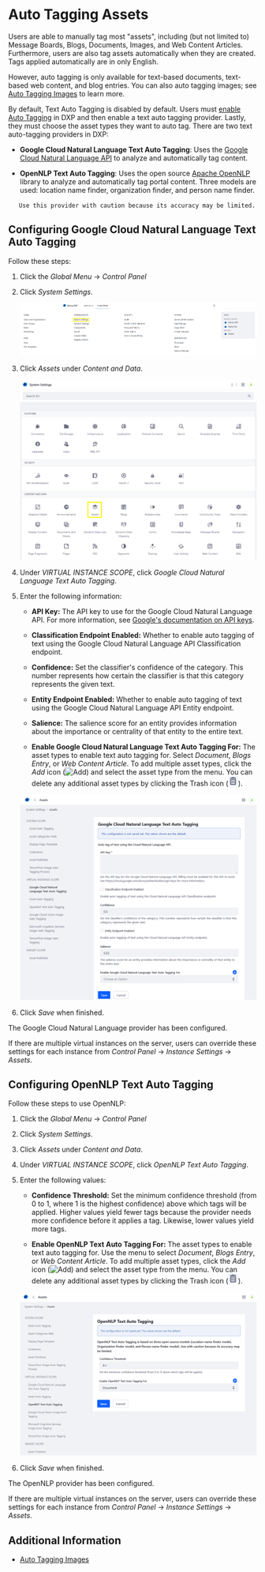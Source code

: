# Auto Tagging Assets

Users are able to manually tag most "assets", including (but not limited to) Message Boards, Blogs, Documents, Images, and Web Content Articles. Furthermore, users are also tag assets automatically when they are created. Tags applied automatically are in only English.

However, auto tagging is only available for text-based documents, text-based web content, and blog entries. You can also auto tagging images; see [Auto Tagging Images](./auto-tagging-images.md) to learn more.

By default, Text Auto Tagging is disabled by default. Users must [enable Auto Tagging](./configuring-asset-auto-tagging.md) in DXP and then enable a text auto tagging provider. Lastly, they must choose the asset types they want to auto tag. There are two text auto-tagging providers in DXP:

* **Google Cloud Natural Language Text Auto Tagging**: Uses the [Google Cloud Natural Language API](https://cloud.google.com/natural-language/) to analyze and automatically tag content.

* **OpenNLP Text Auto Tagging**: Uses the open source [Apache OpenNLP](https://opennlp.apache.org/) library to analyze and automatically tag portal content. Three models are used: location name finder, organization finder, and person name finder.

```tip::
   Use this provider with caution because its accuracy may be limited.
```

## Configuring Google Cloud Natural Language Text Auto Tagging

Follow these steps:

1. Click the _Global Menu_ &rarr; _Control Panel_
1. Click _System Settings_.

    ![Navigate to the System Settings.](./auto-tagging-assets/images/01.png)

1. Click _Assets_ under _Content and Data_.

    ![Click on Assets.](./auto-tagging-assets/images/02.png)

1. Under _VIRTUAL INSTANCE SCOPE_, click _Google Cloud Natural Language Text Auto Tagging_.
1. Enter the following information:

    * **API Key:** The API key to use for the Google Cloud Natural Language API. For more information, see [Google's documentation on API keys](https://cloud.google.com/docs/authentication/api-keys).

    * **Classification Endpoint Enabled:** Whether to enable auto tagging of text using the Google Cloud Natural Language API Classification endpoint.

    * **Confidence:** Set the classifier's confidence of the category. This number represents how certain the classifier is that this category represents the given text.

    * **Entity Endpoint Enabled:** Whether to enable auto tagging of text using the Google Cloud Natural Language API Entity endpoint.

    * **Salience:** The salience score for an entity provides information about the importance or centrality of that entity to the entire text.

    * **Enable Google Cloud Natural Language Text Auto Tagging For:** The asset types to enable text auto tagging for. Select _Document_, _Blogs Entry_, or _Web Content Article_. To add multiple asset types, click the _Add_ icon (![Add](../../../../images/icon-add.png)) and select the asset type from the menu. You can delete any additional asset types by clicking the Trash icon (![Trash](../../../../images/icon-trash.png)).

    ![Enter your settings.](./auto-tagging-assets/images/03.png)

1. Click _Save_ when finished.

The Google Cloud Natural Language provider has been configured.

If there are multiple virtual instances on the server, users can override these settings for each instance from _Control Panel_ &rarr; _Instance Settings_ &rarr; _Assets_.

## Configuring OpenNLP Text Auto Tagging

Follow these steps to use OpenNLP:

1. Click the _Global Menu_ &rarr; _Control Panel_
1. Click _System Settings_.
1. Click _Assets_ under _Content and Data_.
1. Under _VIRTUAL INSTANCE SCOPE_, click _OpenNLP Text Auto Tagging_.
1. Enter the following values:

    * **Confidence Threshold:** Set the minimum confidence threshold (from 0 to 1, where 1 is the highest confidence) above which tags will be applied. Higher values yield fewer tags because the provider needs more confidence before it applies a tag. Likewise, lower values yield more tags.

    * **Enable OpenNLP Text Auto Tagging For:** The asset types to enable text auto tagging for. Use the menu to select _Document_, _Blogs Entry_, or _Web Content Article_. To add multiple asset types, click the _Add_ icon (![Add](../../../../images/icon-add.png)) and select the asset type from the menu. You can delete any additional asset types by clicking the Trash icon (![Trash](../../../../images/icon-trash.png)).

    ![Enter your settings.](./auto-tagging-assets/images/04.png)

1. Click _Save_ when finished.

The OpenNLP provider has been configured.

If there are multiple virtual instances on the server, users can override these settings for each instance from _Control Panel_ &rarr; _Instance Settings_ &rarr; _Assets_.

## Additional Information

* [Auto Tagging Images](./auto-tagging-images.md)
